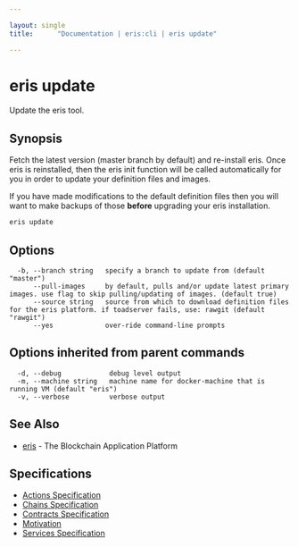 ```yaml
---

layout: single
title:      "Documentation | eris:cli | eris update"

---
```


# eris update

Update the eris tool.

## Synopsis

Fetch the latest version (master branch by default)
and re-install eris. Once eris is reinstalled, then the
eris init function will be called automatically for you
in order to update your definition files and images.

If you have made modifications to the default definition files
then you will want to make backups of those **before** upgrading
your eris installation.

```bash
eris update
```

## Options

```
  -b, --branch string   specify a branch to update from (default "master")
      --pull-images     by default, pulls and/or update latest primary images. use flag to skip pulling/updating of images. (default true)
      --source string   source from which to download definition files for the eris platform. if toadserver fails, use: rawgit (default "rawgit")
      --yes             over-ride command-line prompts
```

## Options inherited from parent commands

```
  -d, --debug            debug level output
  -m, --machine string   machine name for docker-machine that is running VM (default "eris")
  -v, --verbose          verbose output
```

## See Also

* [eris](/docs/documentation/cli/0.11.4/eris/)	 - The Blockchain Application Platform

## Specifications

* [Actions Specification](/docs/documentation/cli/0.11.4/actions_specification/)
* [Chains Specification](/docs/documentation/cli/0.11.4/chains_specification/)
* [Contracts Specification](/docs/documentation/cli/0.11.4/contracts_specification/)
* [Motivation](/docs/documentation/cli/0.11.4/motivation/)
* [Services Specification](/docs/documentation/cli/0.11.4/services_specification/)

